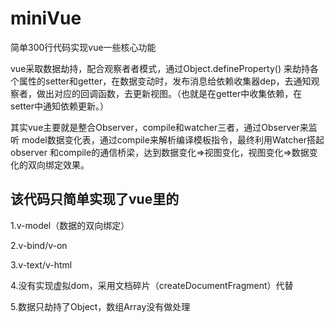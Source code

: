 # miniVue
简单300行代码实现vue一些核心功能

vue采取数据劫持，配合观察者者模式，通过Object.defineProperty() 来劫持各个属性的setter和getter，在数据变动时，发布消息给依赖收集器dep，去通知观察者，做出对应的回调函数，去更新视图。（也就是在getter中收集依赖，在setter中通知依赖更新。）

其实vue主要就是整合Observer，compile和watcher三者，通过Observer来监听 model数据变化表，通过compile来解析编译模板指令，最终利用Watcher搭起observer 和compile的通信桥梁，达到数据变化=>视图变化，视图变化=>数据变化的双向绑定效果。

## 该代码只简单实现了vue里的
1.v-model（数据的双向绑定）

2.v-bind/v-on

3.v-text/v-html

4.没有实现虚拟dom，采用文档碎片（createDocumentFragment）代替

5.数据只劫持了Object，数组Array没有做处理

